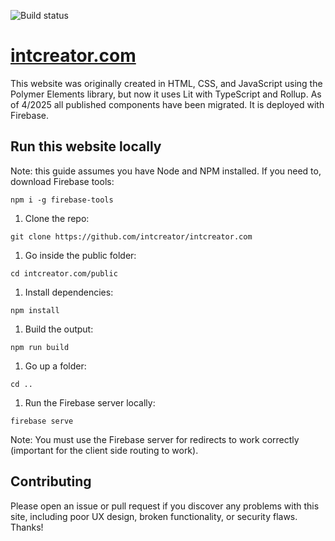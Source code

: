 ![Build status](https://travis-ci.org/intcreator/intcreator.com.svg?branch=master)

# [intcreator.com](https://intcreator.com/)

This website was originally created in HTML, CSS, and JavaScript using the Polymer Elements library, but now it uses Lit with TypeScript and Rollup. As of 4/2025 all published components have been migrated. It is deployed with Firebase.

## Run this website locally

Note: this guide assumes you have Node and NPM installed.  If you need to, download Firebase tools:

```
npm i -g firebase-tools
```

1. Clone the repo:
```
git clone https://github.com/intcreator/intcreator.com
```
1. Go inside the public folder:
```
cd intcreator.com/public
```
1. Install dependencies:
```
npm install
```
1. Build the output:
```
npm run build
```
1. Go up a folder:
```
cd ..
```
1. Run the Firebase server locally:
```
firebase serve
```

Note: You must use the Firebase server for redirects to work correctly (important for the client side routing to work).

## Contributing

Please open an issue or pull request if you discover any problems with this site, including poor UX design, broken functionality, or security flaws.  Thanks!
